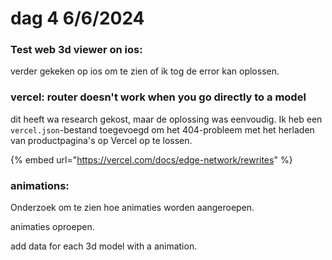 # dag 4 6/6/2024

### Test web 3d viewer on ios:

verder gekeken op ios om te zien of ik tog de error kan oplossen.

### vercel: router doesn't work when you go directly to a model

dit heeft wa research gekost, maar de oplossing was eenvoudig. Ik heb een `vercel.json`-bestand toegevoegd om het 404-probleem met het herladen van productpagina's op Vercel op te lossen.

{% embed url="https://vercel.com/docs/edge-network/rewrites" %}

### animations:&#x20;

Onderzoek om te zien hoe animaties worden aangeroepen.

animaties oproepen.

add data for each 3d model with a animation.

